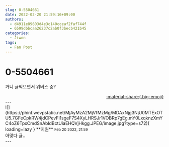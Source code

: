 ```yaml
---
slug: 0-5504661
date: 2022-02-20 21:59:16+09:00
authors:
  - d4911e89603d4e3c140cceaf2faf744f
  - 6599dbbcaa26237c2ab0f3becb421b45
categories:
  - Jiwon
tags:
  - Fan Post
---
```


# 0-5504661

<div class="post-container" markdown="1">
<div class="content-container md-sidebar__scrollwrap" markdown="1">

거니 귤먹으면서 위버스 중?

</div>
</div>

<div style="text-align: right;" markdown="1">
<a href="https://weverse.io/fromis9/fanpost/0-5504661" style="text-align: right;">:material-share:{.big-emoji}</a>
</div>
---

<div class="comments-container md-sidebar__scrollwrap" markdown="1">
<div class="comment" markdown="1">
<div class='id-container' markdown="1">
![](https://phinf.wevpstatic.net/MjAyMzA2MjVfMzMg/MDAxNjg3NjU0MTExOTU5.7GFeCpkRW4jdCPevFi1sgeF7S4XyLHRSJr1VOBRp7gEg.mY0LxqknzXmYC4oZ6TpxCmdSnAbldBctUiaEHQVjHkgg.JPEG/image.jpg?type=s72){ loading=lazy }
**<span class="artist">지원</span>** <small>Feb 20 2022, 21:59</small><br>
</div>
<div class='comment-body' markdown="1">
아맞다 귤..
</div>
</div>
</div>
---
